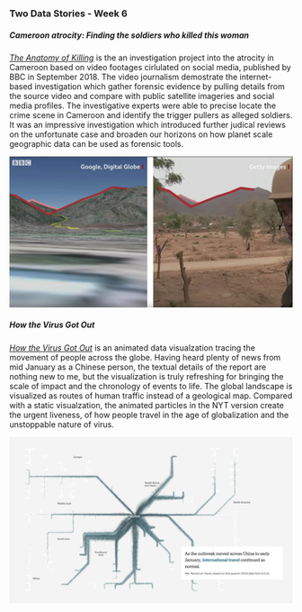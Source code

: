 ### Two Data Stories - Week 6

##### *Cameroon atrocity: Finding the soldiers who killed this woman*
[*The Anatomy of Killing*](https://www.bbc.com/news/av/world-africa-45599973/cameroon-atrocity-finding-the-soldiers-who-killed-this-woman) is the an investigation project into the atrocity in Cameroon based on video footages cirlulated on social media, published by BBC in September 2018. The video journalism demostrate the internet-based investigation which gather forensic evidence by pulling details from the source video and compare with public satellite imageries and social media profiles. The investigative experts were able to precise locate the crime scene in Cameroon and identify the trigger pullers as alleged soldiers. It was an impressive investigation which introduced further judical reviews on the unfortunate case and broaden our horizons on how planet scale geographic data can be used as forensic tools.

![Forensic](./images/bbc1.jpg)

##### *How the Virus Got Out*
[*How the Virus Got Out*](https://www.nytimes.com/interactive/2020/03/22/world/coronavirus-spread.html) is an animated data visualzation tracing the movement of people across the globe. Having heard plenty of news from mid January as a Chinese person, the textual details of the report are nothing new to me, but the visualization is truly refreshing for bringing the scale of impact and the chronology of events to life. The global landscape is visualized as routes of human traffic instead of a geological map. Compared with a static visualzation, the animated particles in the NYT version create the urgent liveness, of how people travel in the age of globalization and the unstoppable nature of virus. 

![How the Virus Got Out](./images/nyt1.jpg)

